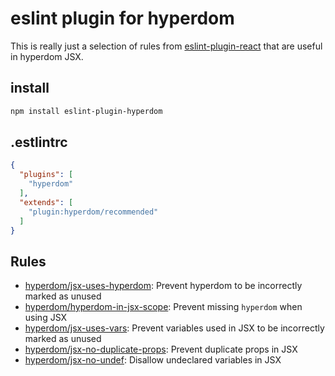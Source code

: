 # eslint plugin for hyperdom

This is really just a selection of rules from [eslint-plugin-react](https://github.com/yannickcr/eslint-plugin-react) that are useful in hyperdom JSX.

## install

```bash
npm install eslint-plugin-hyperdom
```

## .estlintrc

```json
{
  "plugins": [
    "hyperdom"
  ],
  "extends": [
    "plugin:hyperdom/recommended"
  ]
}
```

## Rules

* [hyperdom/jsx-uses-hyperdom](https://github.com/yannickcr/eslint-plugin-react/blob/master/docs/rules/jsx-uses-react.md): Prevent hyperdom to be incorrectly marked as unused
* [hyperdom/hyperdom-in-jsx-scope](https://github.com/yannickcr/eslint-plugin-react/blob/master/docs/rules/react-in-jsx-scope.md): Prevent missing `hyperdom` when using JSX
* [hyperdom/jsx-uses-vars](https://github.com/yannickcr/eslint-plugin-react/blob/master/docs/rules/jsx-uses-vars.md): Prevent variables used in JSX to be incorrectly marked as unused
* [hyperdom/jsx-no-duplicate-props](https://github.com/yannickcr/eslint-plugin-react/blob/master/docs/rules/jsx-no-duplicate-props.md): Prevent duplicate props in JSX
* [hyperdom/jsx-no-undef](https://github.com/yannickcr/eslint-plugin-react/blob/master/docs/rules/jsx-no-undef.md): Disallow undeclared variables in JSX
